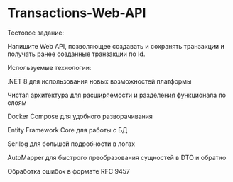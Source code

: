 # Transactions-Web-API
Тестовое задание:
 
Напишите Web API, позволяющее создавать и сохранять транзакции и получать ранее созданные транзакции по Id.

Используемые технологии:

.NET 8 для использования новых возможностей платформы

Чистая архитектура для расширяемости и разделения функционала по слоям

Docker Compose для удобного разворачивания

Entity Framework Core для работы с БД

Serilog для большей подробности в логах

AutoMapper для быстрого преобразования сущностей в DTO и обратно

Обработка ошибок в формате RFC 9457
